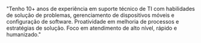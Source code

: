"Tenho 10+ anos de experiência em suporte técnico de TI com habilidades de solução de problemas, gerenciamento de dispositivos móveis e configuração de software. Proatividade em melhoria de processos e estratégias de solução. Foco em atendimento de alto nível, rápido e humanizado."